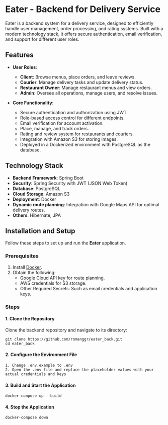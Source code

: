 # Eater - Backend for Delivery Service

Eater is a backend system for a delivery service, designed to efficiently handle user management, order processing, and rating systems. Built with a modern technology stack, it offers secure authentication, email verification, and support for different user roles.

## Features

- **User Roles**:
    - **Client**: Browse menus, place orders, and leave reviews.
    - **Courier**: Manage delivery tasks and update delivery status.
    - **Restaurant Owner**: Manage restaurant menus and view orders.
    - **Admin**: Oversee all operations, manage users, and resolve issues.
  

- **Core Functionality**:
    - Secure authentication and authorization using JWT.
    - Role-based access control for different endpoints.
    - Email verification for account activation.
    - Place, manage, and track orders.
    - Rating and review system for restaurants and couriers.
    - Integration with Amazon S3 for storing images.
    - Deployed in a Dockerized environment with PostgreSQL as the database.

## Technology Stack

- **Backend Framework**: Spring Boot
- **Security**: Spring Security with JWT (JSON Web Token)
- **Database**: PostgreSQL
- **Cloud Storage**: Amazon S3
- **Deployment**: Docker
- **Dynamic route planning**: Integration with Google Maps API for optimal delivery routes.
- **Others**: Hibernate, JPA

## Installation and Setup

Follow these steps to set up and run the **Eater** application.

### Prerequisites
1. Install [Docker](https://www.docker.com/).
2. Obtain the following:
    - Google Cloud API key for route planning.
    - AWS credentials for S3 storage.
    - Other Required Secrets: Such as email credentials and application keys.

### Steps

#### 1. Clone the Repository
Clone the backend repository and navigate to its directory:
```
git clone https://github.com/romanggr/eater_back.git
cd eater_back
```

#### 2. Configure the Environment File
    1. Change .env.example to .env
    2. Open the .env file and replace the placeholder values with your actual credentials and keys

#### 3. Build and Start the Application
```
docker-compose up --build
```
#### 4. Stop the Application
```
docker-compose down
```
